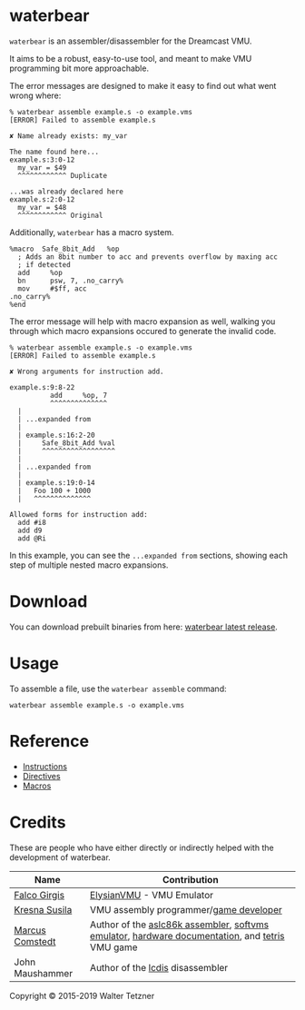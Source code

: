 waterbear
=========

`waterbear` is an assembler/disassembler for the Dreamcast VMU.

It aims to be a robust, easy-to-use tool, and meant to make VMU
programming bit more approachable.

The error messages are designed to make it easy to find out what went
wrong where:

    % waterbear assemble example.s -o example.vms
    [ERROR] Failed to assemble example.s
    
    ✘ Name already exists: my_var
    
    The name found here...
    example.s:3:0-12
      my_var = $49
      ^^^^^^^^^^^^ Duplicate
    
    ...was already declared here
    example.s:2:0-12
      my_var = $48
      ^^^^^^^^^^^^ Original

Additionally, `waterbear` has a macro system.

    %macro  Safe_8bit_Add   %op
      ; Adds an 8bit number to acc and prevents overflow by maxing acc
      ; if detected
      add     %op
      bn      psw, 7, .no_carry%
      mov     #$ff, acc
    .no_carry%
    %end

The error message will help with macro expansion as well, walking you
through which macro expansions occured to generate the invalid code.

    % waterbear assemble example.s -o example.vms
    [ERROR] Failed to assemble example.s
    
    ✘ Wrong arguments for instruction add.
    
    example.s:9:8-22
              add     %op, 7
              ^^^^^^^^^^^^^^
      | 
      | ...expanded from
      | 
      | example.s:16:2-20
      |     Safe_8bit_Add %val
      |     ^^^^^^^^^^^^^^^^^^
      | 
      | ...expanded from
      | 
      | example.s:19:0-14
      |   Foo 100 + 1000
      |   ^^^^^^^^^^^^^^
    
    Allowed forms for instruction add:
      add #i8
      add d9
      add @Ri

In this example, you can see the `...expanded from` sections, showing
each step of multiple nested macro expansions.

Download
========

You can download prebuilt binaries from here: [waterbear latest release](https://github.com/wtetzner/waterbear/releases/latest).

Usage
=====

To assemble a file, use the `waterbear assemble` command:

    waterbear assemble example.s -o example.vms


Reference
=========

* [Instructions](instructions.md)
* [Directives](directives.md)
* [Macros](macros.md)

Credits
=======

These are people who have either directly or indirectly helped with
the development of waterbear.

| Name                                           | Contribution                                                                 |
|------------------------------------------------|------------------------------------------------------------------------------|
| [Falco Girgis](http://www.elysianshadows.com/) | [ElysianVMU](http://evmu.elysianshadows.com/) - VMU Emulator                 |
| [Kresna Susila](http://slum.online/dreamcast/) | VMU assembly programmer/[game developer](http://slum.online/dreamcast/nvmu/) |
| [Marcus Comstedt](http://mc.pp.se/dc/)         | Author of the [aslc86k assembler](http://mc.pp.se/dc/sw.html), [softvms emulator](http://mc.pp.se/dc/sw.html), [hardware documentation](http://mc.pp.se/dc/vms/), and [tetris](http://mc.pp.se/dc/files/tetris.s) VMU game |
| John Maushammer                                | Author of the [lcdis](http://mc.pp.se/dc/sw.html) disassembler               |

Copyright © 2015-2019 Walter Tetzner
